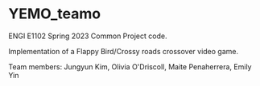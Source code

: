 # YEMO_teamo
ENGI E1102 Spring 2023 Common Project code. 

Implementation of a Flappy Bird/Crossy roads crossover video game.

Team members: Jungyun Kim, Olivia O'Driscoll, Maite Penaherrera, Emily Yin


